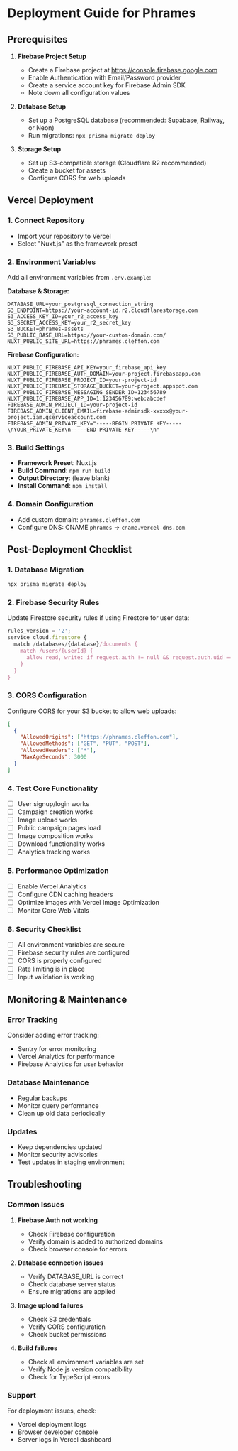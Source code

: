 # Deployment Guide for Phrames

## Prerequisites

1. **Firebase Project Setup**
   - Create a Firebase project at https://console.firebase.google.com
   - Enable Authentication with Email/Password provider
   - Create a service account key for Firebase Admin SDK
   - Note down all configuration values

2. **Database Setup**
   - Set up a PostgreSQL database (recommended: Supabase, Railway, or Neon)
   - Run migrations: `npx prisma migrate deploy`

3. **Storage Setup**
   - Set up S3-compatible storage (Cloudflare R2 recommended)
   - Create a bucket for assets
   - Configure CORS for web uploads

## Vercel Deployment

### 1. Connect Repository
- Import your repository to Vercel
- Select "Nuxt.js" as the framework preset

### 2. Environment Variables
Add all environment variables from `.env.example`:

**Database & Storage:**
```
DATABASE_URL=your_postgresql_connection_string
S3_ENDPOINT=https://your-account-id.r2.cloudflarestorage.com
S3_ACCESS_KEY_ID=your_r2_access_key
S3_SECRET_ACCESS_KEY=your_r2_secret_key
S3_BUCKET=phrames-assets
S3_PUBLIC_BASE_URL=https://your-custom-domain.com/
NUXT_PUBLIC_SITE_URL=https://phrames.cleffon.com
```

**Firebase Configuration:**
```
NUXT_PUBLIC_FIREBASE_API_KEY=your_firebase_api_key
NUXT_PUBLIC_FIREBASE_AUTH_DOMAIN=your-project.firebaseapp.com
NUXT_PUBLIC_FIREBASE_PROJECT_ID=your-project-id
NUXT_PUBLIC_FIREBASE_STORAGE_BUCKET=your-project.appspot.com
NUXT_PUBLIC_FIREBASE_MESSAGING_SENDER_ID=123456789
NUXT_PUBLIC_FIREBASE_APP_ID=1:123456789:web:abcdef
FIREBASE_ADMIN_PROJECT_ID=your-project-id
FIREBASE_ADMIN_CLIENT_EMAIL=firebase-adminsdk-xxxxx@your-project.iam.gserviceaccount.com
FIREBASE_ADMIN_PRIVATE_KEY="-----BEGIN PRIVATE KEY-----\nYOUR_PRIVATE_KEY\n-----END PRIVATE KEY-----\n"
```

### 3. Build Settings
- **Framework Preset**: Nuxt.js
- **Build Command**: `npm run build`
- **Output Directory**: (leave blank)
- **Install Command**: `npm install`

### 4. Domain Configuration
- Add custom domain: `phrames.cleffon.com`
- Configure DNS: CNAME `phrames` → `cname.vercel-dns.com`

## Post-Deployment Checklist

### 1. Database Migration
```bash
npx prisma migrate deploy
```

### 2. Firebase Security Rules
Update Firestore security rules if using Firestore for user data:
```javascript
rules_version = '2';
service cloud.firestore {
  match /databases/{database}/documents {
    match /users/{userId} {
      allow read, write: if request.auth != null && request.auth.uid == userId;
    }
  }
}
```

### 3. CORS Configuration
Configure CORS for your S3 bucket to allow web uploads:
```json
[
  {
    "AllowedOrigins": ["https://phrames.cleffon.com"],
    "AllowedMethods": ["GET", "PUT", "POST"],
    "AllowedHeaders": ["*"],
    "MaxAgeSeconds": 3000
  }
]
```

### 4. Test Core Functionality
- [ ] User signup/login works
- [ ] Campaign creation works
- [ ] Image upload works
- [ ] Public campaign pages load
- [ ] Image composition works
- [ ] Download functionality works
- [ ] Analytics tracking works

### 5. Performance Optimization
- [ ] Enable Vercel Analytics
- [ ] Configure CDN caching headers
- [ ] Optimize images with Vercel Image Optimization
- [ ] Monitor Core Web Vitals

### 6. Security Checklist
- [ ] All environment variables are secure
- [ ] Firebase security rules are configured
- [ ] CORS is properly configured
- [ ] Rate limiting is in place
- [ ] Input validation is working

## Monitoring & Maintenance

### Error Tracking
Consider adding error tracking:
- Sentry for error monitoring
- Vercel Analytics for performance
- Firebase Analytics for user behavior

### Database Maintenance
- Regular backups
- Monitor query performance
- Clean up old data periodically

### Updates
- Keep dependencies updated
- Monitor security advisories
- Test updates in staging environment

## Troubleshooting

### Common Issues

1. **Firebase Auth not working**
   - Check Firebase configuration
   - Verify domain is added to authorized domains
   - Check browser console for errors

2. **Database connection issues**
   - Verify DATABASE_URL is correct
   - Check database server status
   - Ensure migrations are applied

3. **Image upload failures**
   - Check S3 credentials
   - Verify CORS configuration
   - Check bucket permissions

4. **Build failures**
   - Check all environment variables are set
   - Verify Node.js version compatibility
   - Check for TypeScript errors

### Support
For deployment issues, check:
- Vercel deployment logs
- Browser developer console
- Server logs in Vercel dashboard